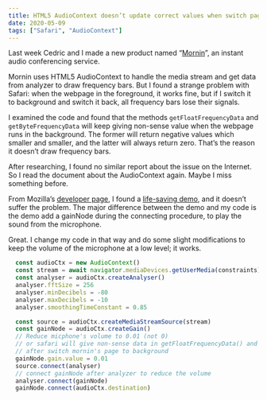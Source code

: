 ```yaml
---
title: HTML5 AudioContext doesn’t update correct values when switch page to background in Safari
date: 2020-05-09
tags: ["Safari", "AudioContext"]
---
```


Last week Cedric and I made a new product named
“[Mornin](https://mornin.fm "an instant audio conferencing service")”,
an instant audio conferencing service.

Mornin uses HTML5 AudioContext to handle the media stream and get data from analyzer to draw frequency bars.
But I found a strange problem with Safari:
when the webpage in the foreground, it works fine,
but if I switch it to background and switch it back, all frequency bars lose their signals.

I examined the code and found that the methods `getFloatFrequencyData` and `getByteFrequencyData` will
keep giving non-sense value when the webpage runs in the background.
The former will return negative values which smaller and smaller, and the latter will always return zero.
That’s the reason it doesn’t draw frequency bars.

After researching, I found no similar report about the issue on the Internet.
So I read the document about the AudioContext again. Maybe I miss something before.

From Mozilla’s [developer page](https://developer.mozilla.org/en-US/docs/Web/API/Web_Audio_API/Visualizations_with_Web_Audio_API),
I found a [life-saving demo](https://mdn.github.io/voice-change-o-matic/), and it doesn’t suffer the problem.
The major difference between the demo and my code is the demo add a gainNode during the connecting procedure,
to play the sound from the microphone.

Great.
I change my code in that way and do some slight modifications to keep the volume of the microphone at
a low level; it works.

```typescript
  const audioCtx = new AudioContext()
  const stream = await navigator.mediaDevices.getUserMedia(constraints)
  const analyser = audioCtx.createAnalyser()
  analyser.fftSize = 256
  analyser.minDecibels = -80
  analyser.maxDecibels = -10
  analyser.smoothingTimeConstant = 0.85

  const source = audioCtx.createMediaStreamSource(stream)
  const gainNode = audioCtx.createGain()
  // Reduce micphone's volume to 0.01 (not 0)
  // or safari will give non-sense data in getFloatFrequencyData() and getByteFrequencyData()
  // after switch mornin's page to background
  gainNode.gain.value = 0.01
  source.connect(analyser)
  // connect gainNode after analyzer to reduce the volume
  analyser.connect(gainNode)
  gainNode.connect(audioCtx.destination)
```

